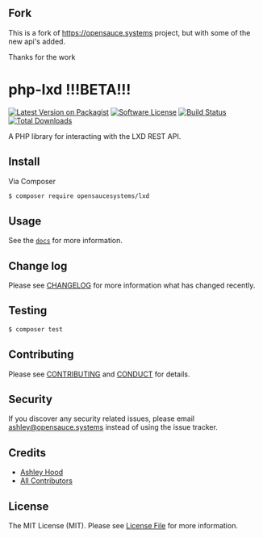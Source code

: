 ## Fork

This is a fork of https://opensauce.systems project, but with some of the new
api's added.

Thanks for the work

# php-lxd !!!BETA!!!

[![Latest Version on Packagist][ico-version]][link-packagist]
[![Software License][ico-license]](LICENSE.md)
[![Build Status][ico-travis]][link-travis]
[![Total Downloads][ico-downloads]][link-downloads]

A PHP library for interacting with the LXD REST API.

## Install

Via Composer

``` bash
$ composer require opensaucesystems/lxd
```

## Usage

See the [`docs`](./docs) for more information.

## Change log

Please see [CHANGELOG](CHANGELOG.md) for more information what has changed recently.

## Testing

``` bash
$ composer test
```

## Contributing

Please see [CONTRIBUTING](CONTRIBUTING.md) and [CONDUCT](CONDUCT.md) for details.

## Security

If you discover any security related issues, please email ashley@opensauce.systems instead of using the issue tracker.

## Credits

- [Ashley Hood][link-author]
- [All Contributors][link-contributors]

## License

The MIT License (MIT). Please see [License File](LICENSE.md) for more information.

[ico-version]: https://img.shields.io/packagist/v/opensaucesystems/lxd.svg?style=flat-square
[ico-license]: https://img.shields.io/badge/license-MIT-brightgreen.svg?style=flat-square
[ico-travis]: https://img.shields.io/travis/ashleyhood/php-lxd/master.svg?style=flat-square
[ico-downloads]: https://img.shields.io/packagist/dt/opensaucesystems/lxd.svg?style=flat-square

[link-packagist]: https://packagist.org/packages/opensaucesystems/lxd
[link-travis]: https://travis-ci.org/ashleyhood/php-lxd
[link-downloads]: https://packagist.org/packages/opensaucesystems/lxd
[link-author]: https://opensauce.systems
[link-contributors]: ../../contributors

